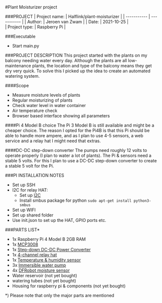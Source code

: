 #Plant Moisturizer project

###PROJECT
| Project name: | Halflink/plant-moisturizer |
| ----------- | ----------- |
| Author: | Jeroen van Zwam |
| Date: | 2021-10-25 |  
| Project type: | Raspberry Pi |

###Executable
- Start main.py 

###PROJECT DESCRIPTION
This project started with the plants on my balcony needing water every day.
Although the plants are all low- maintenance plants, the location and type of the balcony means they get dry very quick.
To solve this I picked up the idea to create an automated watering system.

####Scope
- Measure moisture levels of plants
- Regular moisturizing of plants
- Check water level in water container
- Air temperature check 
- Browser based interface showing all parameters

####Pi 4 Model B choice
The Pi 3 Model B is still available and might be a cheaper choice. The reason I opted for the Pi4B is that this Pi 
should be able to handle more ampere, and as I plan to use 4-5 sensors, a web service and a relay hat I might need 
that extras.

####DC-DC step-down converter
The pumps need roughly 12 volts to operate properly (I plan to water a lot of plants). The Pi & sensors need a stable 5 volts. 
For this I plan to use a DC-DC step-down converter to create a stable 5 volt for the Pi. 
 
###PI INSTALLATION NOTES
- Set up SSH 
- I2C for relay HAT:
    - Set up [I2C](https://wiki.52pi.com/index.php?title=DockerPi_4_Channel_Relay_SKU:_EP-0099)
    - Install smbus package for python `sudo apt-get install python3-smbus`
- Set up WIFI
- Set up shared folder 
- Use init.json to set up the HAT, GPIO ports etc. 

###PARTS LIST*
- 1x Raspberry Pi 4 Model B 2GB RAM
- 1x [MCP3008](https://elektronicavoorjou.nl/product/mcp3008/)
- 1x [Step-down DC-DC Power Converter](https://www.robotshop.com/eu/en/step-down-dc-dc-power-converter-25w.html)
- 1x [4-channel relay hat](https://www.robotshop.com/eu/en/4-channel-relay-hat-raspberry-pi-3b-3b2b.html)
- 1x [Temperature & humidity sensor](https://www.robotshop.com/eu/en/dht22-temperature-humidity-sensor.html)
- 3x [Immersible water pump](https://www.robotshop.com/eu/en/immersible-water-pump-water-tube.html)
- 4x [DFRobot moisture sensor](https://www.robotshop.com/eu/en/dfrobot-moisture-sensor.html)
- Water reservoir (not yet bought)
- watering tubes (not yet bought)
- Housing for raspberry pi & components (not yet bought)

*) Please note that only the major parts are mentioned